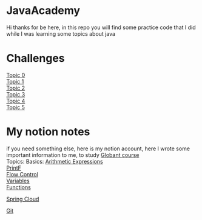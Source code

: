 # JavaAcademy
Hi 
thanks for be here, in this repo you will find some practice code that I did while I was learning some topics about java
# Challenges 

<a href="https://github.com/mtrujillo92/JavaAcademy/tree/main/Topic0"> Topic 0 </a> <br>
<a href="https://github.com/mtrujillo92/JavaAcademy/tree/main/Topic1"> Topic 1 </a> <br>
<a href="https://github.com/mtrujillo92/JavaAcademy/tree/main/Topic2"> Topic 2 </a> <br>
<a href="https://github.com/mtrujillo92/JavaAcademy/tree/main/Topic3"> Topic 3 </a> <br>
<a href="https://github.com/mtrujillo92/JavaAcademy/tree/main/Topic4"> Topic 4 </a> <br>
<a href="https://github.com/mtrujillo92/JavaAcademy/tree/main/Topic5"> Topic 5 </a> <br>
# My notion notes 

if you need something else, here is my notion account, here I wrote some important information to me, to study
<a href="https://www.notion.so/Java-Globant-Course-314232df06fc45d48476c478bbab95b5"> Globant course </a> <br>
Topics: 
    Basics:
      <a href="https://www.notion.so/Arithmetic-Expressions-b5773fdd3ddc4c55b677cc0a1caae29b"> Arithmetic Expressions</a> <br>
      <a href="https://www.notion.so/PrintF-7f68051392e44a63abcc88baf19a9bf4"> PrintF</a> <br>
      <a href="https://www.notion.so/Control-de-flujo-bc9e5c3a3d7847eb94fe22da93ba4b30"> Flow Control</a> <br>
      <a href="https://www.notion.so/Variables-f264084921d844d78e082d5e41eadd42"> Variables</a> <br>
      <a href="https://www.notion.so/Function-funciones-835c4474b9b94498866232a5bf0c3f39"> Functions</a> <br>
    
      
  
  <a href="https://www.notion.so/Spring-Cloud-0602c81564594a6ba1cc50cbbf2f5f06"> Spring Cloud</a> <br>
  
<a href="https://www.notion.so/Git-59f6278a86174b25af5bb6f2456a53ba"> Git </a> <br>
